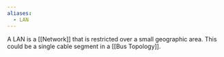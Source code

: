 ```yaml
---
aliases:
  - LAN
---
```


A LAN is a [[Network]] that is restricted over a small geographic area. This could be a single cable segment in a [[Bus Topology]].